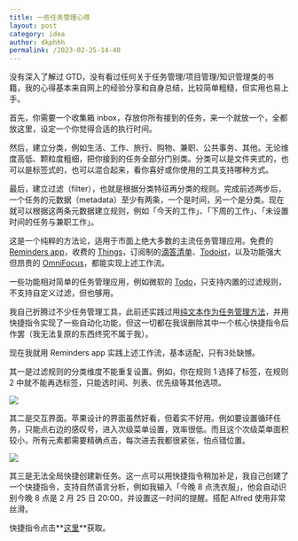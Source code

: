 ```yaml
---
title: 一些任务管理心得
layout: post
category: idea
author: dkphhh
permalink: /2023-02-25-14-40
---
```

没有深入了解过 GTD，没有看过任何关于任务管理/项目管理/知识管理类的书籍，我的心得基本来自网上的经验分享和自身总结，比较简单粗糙，但实用也易上手。

首先，你需要一个收集箱 inbox，存放你所有接到的任务，来一个就放一个，全都放这里，设定一个你觉得合适的执行时间。

然后，建立分类，例如生活、工作、旅行、购物、兼职、公共事务、其他。无论维度高低、颗粒度粗细，把你接到的任务全部分门别类。分类可以是文件夹式的，也可以是标签式的，也可以混合起来，看你喜好或你使用的工具支持哪种方式。

最后，建立过滤（filter），也就是根据分类特征再分类的规则。完成前述两步后，一个任务的元数据（metadata）至少有两条，一个是时间，另一个是分类。现在就可以根据这两条元数据建立规则，例如「今天的工作」、「下周的工作」、「未设置时间的任务与兼职工作」。

这是一个纯粹的方法论，适用于市面上绝大多数的主流任务管理应用。免费的 [Reminders app](https://apps.apple.com/us/app/reminders/id1108187841)，收费的 [Things](https://culturedcode.com/things/)，订阅制的[滴答清单](https://dida365.com/)、[Todoist](https://todoist.com/zh-CN)，以及功能强大但昂贵的 [OmniFocus](https://www.omnigroup.com/omnifocus/)，都能实现上述工作流。

一些功能相对简单的任务管理应用，例如微软的 [Todo](https://todo.microsoft.com/zh-cn/)，只支持内置的过滤规则，不支持自定义过滤，但也够用。

我自己折腾过不少任务管理工具，此前还实践过用[纯文本作为任务管理方法](https://sspai.com/post/71705)，并用快捷指令实现了一些自动化功能，但这一切都在我误删除其中一个核心快捷指令后作罢（我无法复原的东西终究不属于我）。

现在我就用 Reminders app 实践上述工作流，基本适配，只有3处缺憾。

其一是过滤规则的分类维度不能重复设置。例如，你在规则 1 选择了标签，在规则 2 中就不能再选标签，只能选时间、列表、优先级等其他选项。

![](https://cdn.jsdelivr.net/gh/dkphhh/img/imgformessage/20230225141516.jpg)

其二是交互界面。苹果设计的界面虽然好看，但着实不好用。例如要设置循环任务，只能点右边的感叹号，进入次级菜单设置，效率很低。而且这个次级菜单面积较小，所有元素都需要精确点击，每次进去我都很紧张，怕点错位置。

![](https://cdn.jsdelivr.net/gh/dkphhh/img/imgformessage/20230225142313.jpg)

其三是无法全局快捷创建新任务。这一点可以用快捷指令稍加补足，我自己创建了一个快捷指令，支持自然语言分析，例如我输入「今晚 8 点洗衣服」，他会自动识别今晚 8 点是 2 月 25 日 20:00，并设置这一时间的提醒。搭配 Alfred 使用非常丝滑。 

快捷指令点击**[这里](https://www.icloud.com/shortcuts/b90450ca8c264f088688f5a13180deed)**获取。
